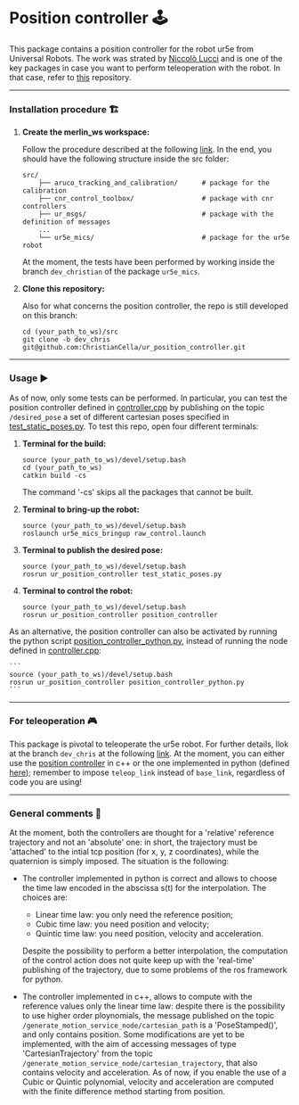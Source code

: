 # Position controller 🕹️
This package contains a position controller for the robot ur5e from Universal Robots. The work was strated by [Niccolò Lucci](https://github.com/pucciland95) and is one of the key packages in case you want to perform teleoperation with the robot. In that case, refer to [this](https://github.com/ChristianCella/quest2ros/tree/main) repository.

---

### **Installation procedure** <a name="install"></a> 🏗️
1. **Create the merlin_ws workspace:**

    Follow the procedure described at the following [link](https://github.com/MerlinLaboratory/ur5e_mics). In the end, you should have the following structure inside the src folder:

    ```
    src/
        ├── aruco_tracking_and_calibration/      # package for the calibration
        ├── cnr_control_toolbox/                 # package with cnr controllers
        ├── ur_msgs/                             # package with the definition of messages
        ...
        └── ur5e_mics/                           # package for the ur5e robot
    ```

    At the moment, the tests have been performed by working inside the branch ```dev_christian``` of the package ```ur5e_mics```.
2. **Clone this repository:**

    Also for what concerns the position controller, the repo is still developed on this branch:
    ```
    cd (your_path_to_ws)/src 
    git clone -b dev_chris git@github.com:ChristianCella/ur_position_controller.git
    ```
    
---

### **Usage** <a name="usage"></a> ▶️

As of now, only some tests can be performed. In particular, you can test the position controller defined in [controller.cpp](https://github.com/ChristianCella/ur_position_controller/blob/dev_chris/src/controller.cpp) by publishing on the topic ```/desired_pose``` a set of different cartesian poses specified in [test_static_poses.py](https://github.com/ChristianCella/ur_position_controller/blob/dev_chris/test_static_poses.py). To test this repo, open four different terminals: 

1. **Terminal for the build:**
    ```
    source (your_path_to_ws)/devel/setup.bash
    cd (your_path_to_ws)
    catkin build -cs
    ```
    The command '-cs' skips all the packages that cannot be built.

2. **Terminal to bring-up the robot:**
    ```
    source (your_path_to_ws)/devel/setup.bash
    roslaunch ur5e_mics_bringup raw_control.launch
    ```

3. **Terminal to publish the desired pose:**
    ```
    source (your_path_to_ws)/devel/setup.bash
    rosrun ur_position_controller test_static_poses.py
    ```

4. **Terminal to control the robot:**
    ```
    source (your_path_to_ws)/devel/setup.bash
    rosrun ur_position_controller position_controller
    ```

As an alternative, the position controller can also be activated by running the python script [position_controller_python.py](https://github.com/ChristianCella/ur_position_controller/blob/dev_chris/position_controller_python.py), instead of running the node defined in [controller.cpp](https://github.com/ChristianCella/ur_position_controller/blob/dev_chris/src/controller.cpp):

    ```
    source (your_path_to_ws)/devel/setup.bash
    rosrun ur_position_controller position_controller_python.py
    ```

---

### **For teleoperation** <a name="usage"></a> 🎮

This package is pivotal to teleoperate the ur5e robot. For further details, llok at the branch ```dev_chris``` at the following [link](https://github.com/ChristianCella/quest2ros/tree/dev_chris). At the moment, you can either use the [position controller](https://github.com/ChristianCella/ur_position_controller/blob/dev_chris/src/controller.cpp) in c++ or the one implemented in python (defined [here](https://github.com/ChristianCella/ur_position_controller/blob/dev_chris/position_controller_python.py)); remember to impose ```teleop_link``` instead of ```base_link```, regardless of code you are using!

--- 

### **General comments** <a name="comments"></a> 📑

At the moment, both the controllers are thought for a 'relative' reference trajectory and not an 'absolute' one: in short, the trajectory must be 'attached' to the intial tcp position (for x, y, z coordinates), while the quaternion is simply imposed.  The situation is the following:

- The controller implemented in python is correct and allows to choose the time law encoded in the abscissa s(t) for the interpolation. The choices are:
    - Linear time law: you only need the reference position;
    - Cubic time law: you need position and velocity;
    - Quintic time law: you need position, velocity and acceleration.

    Despite the possibility to perform a better interpolation, the computation of the control action does not quite keep up with the 'real-time' publishing of the trajectory, due to some problems of the ros framework for python. 

- The controller implemented in c++, allows to compute with the reference values only the linear time law: despite there is the possibility to use higher order ploynomials, the message published on the topic ```/generate_motion_service_node/cartesian_path``` is a 'PoseStamped()', and only contains position. Some modifications are yet to be implemented, with the aim of accessing messages of type 'CartesianTrajectory' from the topic ```/generate_motion_service_node/cartesian_trajectory```, that also contains velocity and acceleration.
As of now, if you enable the use of a Cubic or Quintic polynomial, velocity and acceleration are computed with the finite difference method starting from position.